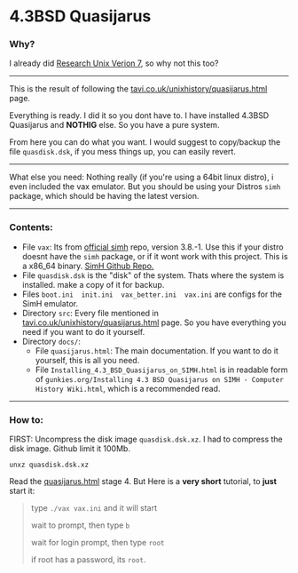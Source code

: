 # 4.3BSD Quasijarus

### Why?

I already did [Research Unix Verion 7](https://github.com/narukeh/research_unix_v7), so why not this too?

----

This is the result of following the [tavi.co.uk/unixhistory/quasijarus.html](https://www.tavi.co.uk/unixhistory/quasijarus.html) page.

Everything is ready. I did it so you dont have to. I have installed 4.3BSD Quasijarus and **NOTHIG** else. So you have a pure system.

From here you can do what you want. I would suggest to copy/backup the file `quasdisk.dsk`, if you mess things up, you can easily revert.

----

What else you need: Nothing really (if you're using a 64bit linux distro), i even included the vax emulator. But you should be using your Distros `simh` package, which should be having the latest version.

----

### Contents:

- File `vax`: Its from [official simh](https://github.com/simh/simh/releases/tag/v3.8-1) repo, version 3.8.-1. Use this if your distro doesnt have the `simh` package, or if it wont work with this project. This is a x86_64 binary. [SimH Github Repo.](https://github.com/simh/simh/)
- File `quasdisk.dsk` is the "disk" of the system. Thats where the system is installed. make a copy of it for backup.
- Files `boot.ini  init.ini  vax_better.ini  vax.ini` are configs for the SimH emulator.
- Directory `src`: Every file mentioned in [tavi.co.uk/unixhistory/quasijarus.html](https://www.tavi.co.uk/unixhistory/quasijarus.html) page. So you have everything you need if you want to do it yourself.
- Directory `docs/`:
	- File `quasijarus.html`: The main documentation. If you want to do it yourself, this is all you need.
	- File `Installing_4.3_BSD_Quasijarus_on_SIMH.html` is in readable form of `gunkies.org/Installing 4.3 BSD Quasijarus on SIMH - Computer History Wiki.html`, which is a recommended read.

----

### How to:

FIRST: Uncompress the disk image `quasdisk.dsk.xz`. I had to compress the disk image. Github limit it 100Mb.

`unxz quasdisk.dsk.xz`

Read the [quasijarus.html](docs/quasijarus.html#stage4) stage 4. But Here is a **very short** tutorial, to **just** start it:

>type `./vax vax.ini` and it will start
>
>wait to prompt, then type `b`
>
>wait for login prompt, then type `root`
>
>if root has a password, its `root`.
